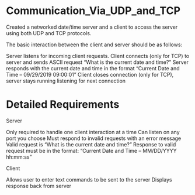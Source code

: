 # Communication_Via_UDP_and_TCP

Created a networked date/time server and a client to access the server using both UDP and TCP protocols.

The basic interaction between the client and server should be as follows:

Server listens for incoming client requests.
Client connects (only for TCP) to server and sends ASCII request “What is the current date and time?”
Server responds with the current date and time in the format  “Current Date and Time – 09/29/2019 09:00:01”
Client closes connection (only for TCP), server stays running listening for next connection

# Detailed Requirements

Server

Only required to handle one client interaction at a time
Can listen on any port you choose
Must respond to invalid requests with an error message
Valid request is “What is the current date and time?”
Response to valid request must be in the format:
“Current Date and Time – MM/DD/YYYY hh:mm:ss”

Client

Allows user to enter text commands to be sent to the server
Displays response back from server
